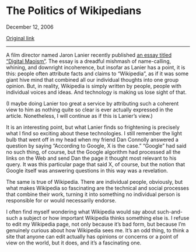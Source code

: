 The Politics of Wikipedians
===========================

December 12, 2006

[Original link](http://www.aaronsw.com/weblog/wikimao)

* * * * *

A film director named Jaron Lanier recently published [an essay titled
“Digital
Maoism”](http://www.edge.org/3rd_culture/lanier06/lanier06_index.html).
The essay is a dreadful mishmash of name-calling, whining, and downright
incoherence, but insofar as Lanier has a point, it is this: people often
attribute facts and claims to “Wikipedia”, as if it was some giant hive
mind that combined all our individual thoughts into one group opinion.
But, in reality, Wikipedia is simply written by people, people with
individual voices and ideas. And technology is making us lose sight of
that.

(I maybe doing Lanier too great a service by attributing such a coherent
view to him as nothing quite so clear is ever actually expressed in the
article. Nonetheless, I will continue as if this is Lanier’s view.)

It is an interesting point, but what Lanier finds so frightening is
precisely what I find so exciting about these technologies. I still
remember the light bulb that went off in my head when my friend Dan
Connolly answered a question by saying “According to Google, X is the
case.” “Google” had said no such thing, of course, but the Google
algorithm had processed all the links on the Web and send Dan the page
it thought most relevant to his query. It was this particular page that
said X, of course, but the notion that Google itself was answering
questions in this way was a revelation.

The same is true of Wikipedia. There are individual people, obviously,
but what makes Wikipedia so fascinating are the technical and social
processes that combine their work, turning it into something no
individual person is responsible for or would necessarily endorse.

I often find myself wondering what Wikipedia would say about
such-and-such a subject or how important Wikipedia thinks something else
is. I refuse to edit my Wikipedia page, not only because it’s bad form,
but because I’m genuinely curious about how Wikipedia sees me. It’s an
odd thing, to think a site that anyone can edit actually has opinions or
concerns or a point of view on the world, but it does, and it’s a
fascinating one.
